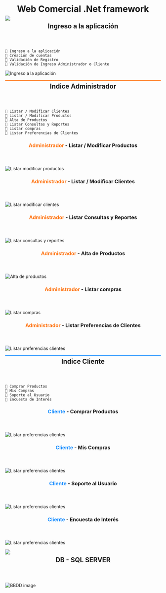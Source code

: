 ﻿
<h1 style="text-align:center;border:0px;margin:0px;padding:5px">Web Comercial .Net framework</h1>
<img src="https://user-images.githubusercontent.com/73097560/115834477-dbab4500-a447-11eb-908a-139a6edaec5c.gif">

<section>
    <header >
        <h2 style="text-align:center;border:0px;margin:0px;padding:5px">Ingreso a la aplicación</h2>
    </header>

    🔹 Ingreso a la aplicación
    🔹 Creación de cuentas
    🔹 Validación de Registro
    🔹 Validación de Ingreso Administrador o Cliente
</section>

![Ingreso a la aplicación](/Muestra/Ingreso/Ingreso.gif)


<div style="border-bottom:2px solid #ff7514;"></div>
<section>
    <header >
        <h2 style="text-align:center;border:0px;margin:0px;padding:5px">Indice Administrador</h2>
    </header>

    🔸 Listar / Modificar Clientes
    🔸 Listar / Modificar Productos
    🔸 Alta de Productos
    🔸 Listar Consultas y Reportes
    🔸 Listar compras
    🔸 Listar Preferencias de Clientes
</section>

<section>
    <header align="left">
        <h3><span style="color:#ff7514;">Administrador</span> - Listar / Modificar Productos</h3>
    </header>
</section>

![Listar modificar productos](/Muestra/Administrador/ADM-ListarModProductos.gif)

<section>
    <header align="left">
        <h3><span style="color:#ff7514;">Administrador</span> - Listar / Modificar Clientes</h3>
    </header>
</section>

![Listar modificar clientes](/Muestra/Administrador/ADM-ListarModificarClientes.gif)

<section>
    <header align="left">
        <h3><span style="color:#ff7514;">Administrador</span> - Listar Consultas y Reportes</h3>
    </header>
</section>

![Listar consultas y reportes](/Muestra/Administrador/ADM-ListarConsultas%20y%20Reportes.gif)

<section>
    <header align="left">
        <h3><span style="color:#ff7514;">Administrador</span> - Alta de Productos</h3>
    </header>
</section>

![Alta de productos](/Muestra/Administrador/ADM-CrearProd.gif)

<section>
    <header align="left">
        <h3><span style="color:#ff7514;">Administrador</span> - Listar compras</h3>
    </header>
</section>

![Listar compras](/Muestra/Administrador/ADM-ListarCompras.gif)

<section>
    <header align="left">
        <h3><span style="color:#ff7514;">Administrador</span> - Listar Preferencias de Clientes</h3>
    </header>
</section>

![Listar preferencias clientes](/Muestra/Administrador/ADM-BuscarPreferenciasClientes.gif)

<div style="border-bottom:2px solid #1E90FF;"></div>
<section>
    <header >
        <h2 style="text-align:center;border:0px;margin:0px;padding:5px">Indice Cliente</h2>
    </header>

    🔹 Comprar Productos
    🔹 Mis Compras
    🔹 Soporte al Usuario
    🔹 Encuesta de Interés
</section>

<section>
    <header align="left">
        <h3><span style="color:#1E90FF;">Cliente</span> - Comprar Productos</h3>
    </header>
</section>

![Listar preferencias clientes](/Muestra/Cliente/CLI-Comprar.gif)

<section>
    <header align="left">
        <h3><span style="color:#1E90FF;">Cliente</span> - Mis Compras</h3>
    </header>
</section>

![Listar preferencias clientes](/Muestra/Cliente/CLI-MisCompras.gif)

<section>
    <header align="left">
        <h3><span style="color:#1E90FF;">Cliente</span> - Soporte al Usuario</h3>
    </header>
</section>

![Listar preferencias clientes](/Muestra/Cliente/CLI-SoporteUsuario.gif)

<section>
    <header align="left">
        <h3><span style="color:#1E90FF;">Cliente</span> - Encuesta de Interés</h3>
    </header>
</section>

![Listar preferencias clientes](/Muestra/Cliente/CLI-EncuestaInteres.gif)


<img src="https://user-images.githubusercontent.com/73097560/115834477-dbab4500-a447-11eb-908a-139a6edaec5c.gif">
<section>
    <header >
        <h2 style="text-align:center;border:0px;margin:0px;padding:5px">DB - SQL SERVER</h2>
    </header>
    
![BBDD image](/Muestra/DB/BD%20SQL.PNG)
</section>

